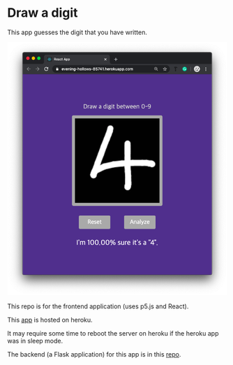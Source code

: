 # Draw a digit

This app guesses the digit that you have written.

![](drawADigit.png)

This repo is for the frontend application (uses p5.js and React).

This [app](https://evening-hollows-85741.herokuapp.com/) is hosted on heroku.

It may require some time to reboot the server on heroku if the heroku app was in sleep mode.

The backend (a Flask application) for this app is in this [repo](https://github.com/uoojin1/handwritten-digit-classifier-service).